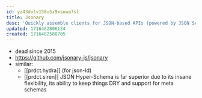 ```yaml
---
id: yz43dulv158u5i9xsuwa7sl
title: Jsonary
desc: 'Quickly assemble clients for JSON-based APIs (powered by JSON Schema)'
updated: 1716482806134
created: 1716482580705
---
```


- dead since 2015
- https://github.com/jsonary-js/jsonary
- similar: 
  - [[prdct.hydra]] (for json-ld)
  - [[prdct.siren]] JSON Hyper-Schema is far superior due to its insane flexibility, its ability to keep things DRY and support for meta schemas